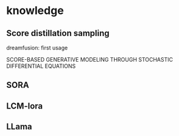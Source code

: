 # knowledge

## Score distillation sampling

dreamfusion: first usage

SCORE-BASED GENERATIVE MODELING THROUGH STOCHASTIC DIFFERENTIAL EQUATIONS

## SORA



## LCM-lora



## LLama

